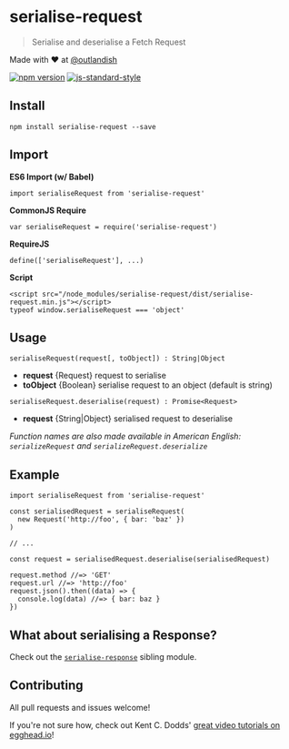 # serialise-request

> Serialise and deserialise a Fetch Request

Made with ❤ at [@outlandish](http://www.twitter.com/outlandish)

<a href="http://badge.fury.io/js/serialise-request"><img alt="npm version" src="https://badge.fury.io/js/serialise-request.svg"></a>
[![js-standard-style](https://img.shields.io/badge/code%20style-standard-brightgreen.svg)](http://standardjs.com/)

## Install

    npm install serialise-request --save
    
## Import

__ES6 Import (w/ Babel)__

    import serialiseRequest from 'serialise-request'

__CommonJS Require__

    var serialiseRequest = require('serialise-request')
    
__RequireJS__

    define(['serialiseRequest'], ...)

__Script__

    <script src="/node_modules/serialise-request/dist/serialise-request.min.js"></script>
    typeof window.serialiseRequest === 'object'

## Usage

`serialiseRequest(request[, toObject]) : String|Object`

- __request__ {Request} request to serialise
- __toObject__ {Boolean} serialise request to an object (default is string)

`serialiseRequest.deserialise(request) : Promise<Request>`

- __request__ {String|Object} serialised request to deserialise

_Function names are also made available in American English: `serializeRequest` and `serializeRequest.deserialize`_

## Example

    import serialiseRequest from 'serialise-request'

    const serialisedRequest = serialiseRequest(
      new Request('http://foo', { bar: 'baz' })
    )

    // ...

    const request = serialisedRequest.deserialise(serialisedRequest)

    request.method //=> 'GET'
    request.url //=> 'http://foo'
    request.json().then((data) => {
      console.log(data) //=> { bar: baz }
    })

## What about serialising a Response?

Check out the [`serialise-response`](https://github.com/sdgluck/serialise-response) sibling module.

## Contributing

All pull requests and issues welcome!

If you're not sure how, check out Kent C. Dodds' [great video tutorials on egghead.io](https://egghead.io/lessons/javascript-identifying-how-to-contribute-to-an-open-source-project-on-github)!
